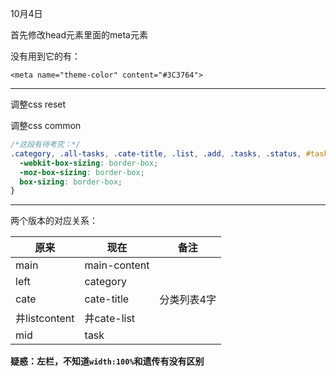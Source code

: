 10月4日

首先修改head元素里面的meta元素

没有用到它的有：

```
<meta name="theme-color" content="#3C3764">
```

---

调整css reset

调整css common

```css
/*这段有待考究：*/
.category, .all-tasks, .cate-title, .list, .add, .tasks, .status, #task-list, .main, .title, #task-date, #content, .cover, .modal {
  -webkit-box-sizing: border-box;
  -moz-box-sizing: border-box;
  box-sizing: border-box; 
}
```

---

两个版本的对应关系：

| 原来           | 现在           | 备注     |
| ------------ | ------------ | ------ |
| main         | main-content |        |
| left         | category     |        |
| cate         | cate-title   | 分类列表4字 |
| 井listcontent | 井cate-list   |        |
| mid          | task         |        |

**疑惑：左栏，不知道`width:100%`和遗传有没有区别**